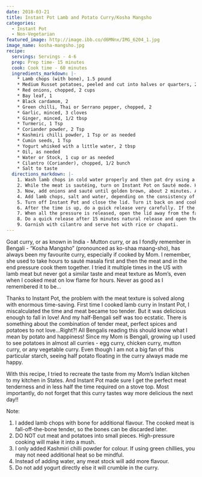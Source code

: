 ```yaml
---
date: 2018-03-21
title: Instant Pot Lamb and Potato Curry/Kosha Mangsho
categories:
  - Instant Pot
  - Non-Vegetarian
featured_image: http://image.ibb.co/d6MNnx/IMG_6204_1.jpg
image_name: kosha-mangsho.jpg
recipe:
  servings: Servings - 4-6
  prep: Prep time- 15 minutes
  cook: Cook time - 60 minutes
  ingredients_markdown: |-
    * Lamb chops (with bone), 1.5 pound
    * Medium Russet potatoes, peeled and cut into halves or quarters, 2
    * Red onions, chopped, 2 cups
    * Bay leaf, 1
    * Black cardamom, 2
    * Green chilli, Thai or Serrano pepper, chopped, 2
    * Garlic, minced, 3 cloves
    * Ginger, minced, 1/2 tbsp
    * Turmeric, 1 Tsp
    * Coriander powder, 2 Tsp
    * Kashmiri chilli powder, 1 Tsp or as needed
    * Cumin seeds, 1 Tsp
    * Yogurt whisked with a little water, 2 tbsp
    * Oil, as needed
    * Water or Stock, 1 cup or as needed
    * Cilantro (Coriander), chopped, 1/2 bunch
    * Salt to taste
  directions_markdown: |-
    1. Wash lamb chops in cold water properly and then pat dry using a paper towel. In a wide pan, heat oil on low flame and add turmeric and salt. Add lamb chops in the pan and sauté on medium flame, till it gets light brown on all sides.
    2. While the meat is sautéing, turn on Instant Pot on Sauté mode. Heat about 2 tbsp oil and add cumin seeds, bay leaf and black cardamom. Let it heat for 30 seconds then add ginger, garlic and green chilli. Mix well and sauté for 2 minutes. 
    3. Now, add onions and sauté until golden brown, about 2 minutes. Add chilli powder, coriander powder and mix well with onions. 
    4. Add lamb chops, salt and water, depending on the consistency of the curry you like.
    5. Turn off Instant Pot and close the lid. Turn it back on and cook on high pressure for 15 minutes, with the valve in Sealing position.
    6. After the time is up, do a quick release very carefully. If the valve starts spraying liquid, nudge the valve little at a time using a spatula till most of the pressure is released.
    7. When all the pressure is released, open the lid away from the face carefully. Add whisked yogurt, cilantro and mix well. Now add potatoes and close the lid again. Cook on high pressure for 7 minutes.
    8. Do a quick release after 15 minutes natural release and open the lid carefully. 
    9. Garnish with cilantro and serve hot with rice or chapati.
---
```

Goat curry, or as known in India - Mutton curry, or as I fondly remember in Bengali - “Kosha Mangsho” (pronounced as ko-shaa maang-sho), has always been my favourite curry, especially if cooked by Mom. I remember, she used to take hours to sauté masala first and then the meat and in the end pressure cook them together. I tried it multiple times in the US with lamb meat but never got a similar taste and meat texture as Mom’s, even when I cooked meat on low flame for hours. Never as good as I remembered it to be...

Thanks to Instant Pot, the problem with the meat texture is solved along with enormous time-saving. First time I cooked lamb curry in Instant Pot, I miscalculated the time and meat became too tender. But it was delicious enough to fall in love! And my half-Bengali self was too ecstatic. There is something about the combination of tender meat, perfect spices and potatoes to not love…Right?! All Bengalis reading this should know what I mean by potato and happiness! Since my Mom is Bengali, growing up I used to see potatoes in almost all curries - egg curry, chicken curry, mutton curry, or any vegetable curry. Even though I am not a big fan of this particular starch, seeing half potato floating in the curry always made me happy.

With this recipe, I tried to recreate the taste from my Mom’s Indian kitchen to my kitchen in States. And Instant Pot made sure I get the perfect meat tenderness and in less half the time required on a stove top. Most importantly, do not forget that this curry tastes way more delicious the next day!!

Note:
1. I added lamb chops with bone for additional flavour. The cooked meat is fall-off-the-bone tender, so the bones can be discarded later.
2. DO NOT cut meat and potatoes into small pieces. High-pressure cooking will make it into a mush. 
3. I only added Kashmiri chilli powder for colour. If using green chillies, you may not need additional heat so be mindful.
4. Instead of adding water, any meat stock will add more flavour.
5. Do not add yogurt directly else it will crumble in the curry. 


